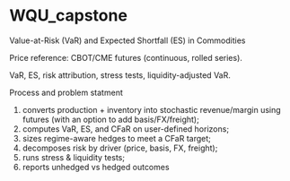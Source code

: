 # WQU_capstone
Value-at-Risk (VaR) and Expected Shortfall (ES) in Commodities

Price reference: CBOT/CME futures (continuous, rolled series).

VaR, ES, risk attribution, stress tests, liquidity-adjusted VaR.


Process and problem statment
1. converts production + inventory into stochastic revenue/margin using futures (with an option to add basis/FX/freight);
2. computes VaR, ES, and CFaR on user-defined horizons;
4. sizes regime-aware hedges to meet a CFaR target;
5. decomposes risk by driver (price, basis, FX, freight);
6. runs stress & liquidity tests;
7. reports unhedged vs hedged outcomes
